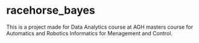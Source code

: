 # racehorse_bayes

This is a project made for Data Analytics course at AGH masters course for Automatics and Robotics Informatics for Menagement and Control.
